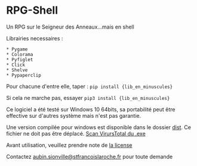 # RPG-Shell
Un RPG sur le Seigneur des Anneaux...mais en shell

Librairies necessaires :

    * Pygame
    * Colorama
    * Pyfiglet
    * Click
    * Shelve
    * Pypaperclip


Pour chacune d'entre elle, taper :
    `pip install {lib_en_minuscules}`

Si cela ne marche pas, essayer
    `pip3 install {lib_en_minuscules}`


Ce logiciel a été testé sur Windows 10 64bits, sa portabilité peut être effective sur d'autres système mais n'est pas garantie.

Une version compilée pour windows est disponible dans le dossier [dist](/dist). Ce fichier ne doit pas être déplacé.
[Scan VirursTotal du .exe](https://www.virustotal.com/gui/file/016b52996e4ea67dd0560d955d5aedebaa3dda64042dba860bb6630cacebb71e/detection)


Avant utilisation, veuillez prendre note de [la license](LICENSE)

Contactez aubin.sionville@stfrancoislaroche.fr pour toute demande